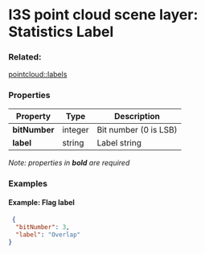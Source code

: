 # I3S point cloud scene layer: Statistics Label



### Related:

[pointcloud::labels](labels.md)
### Properties

| Property | Type | Description |
| --- | --- | --- |
| **bitNumber** | integer | Bit number (0 is LSB) |
| **label** | string | Label string |

*Note: properties in **bold** are required*

### Examples 

#### Example: Flag label 

```json
 {
  "bitNumber": 3,
  "label": "Overlap"
} 
````

